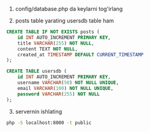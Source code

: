 1. config/database.php da keylarni tog'irlang

2. posts  table yarating
usersdb table ham 
```sql
CREATE TABLE IF NOT EXISTS posts (
    id INT AUTO_INCREMENT PRIMARY KEY,
    title VARCHAR(255) NOT NULL,
    content TEXT NOT NULL,
    created_at TIMESTAMP DEFAULT CURRENT_TIMESTAMP
);

CREATE TABLE usersdb (
    id INT AUTO_INCREMENT PRIMARY KEY,
    username VARCHAR(50) NOT NULL UNIQUE,   
    email VARCHAR(100) NOT NULL UNIQUE,      
    password VARCHAR(255) NOT NULL           
);
```

3. servernin ishlating
```bash
php -S localhost:8000 -t public
```